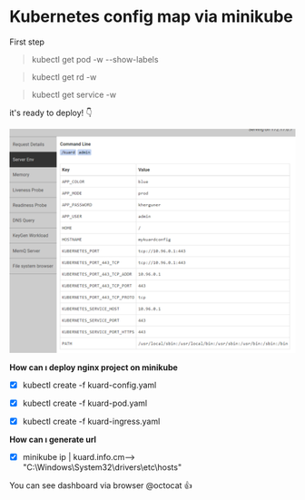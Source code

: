 # Kubernetes config map via minikube

First step

>kubectl get pod -w --show-labels

>kubectl get rd -w

>kubectl get service -w
    
it's ready to deploy! :point_down:

![](images/env.png)

**How can ı deploy nginx project on minikube**
- [x] kubectl create -f kuard-config.yaml

- [x] kubectl create -f kuard-pod.yaml

- [x] kubectl create -f kuard-ingress.yaml


**How can ı generate url**
- [x] minikube ip | kuard.info.cm--> "C:\Windows\System32\drivers\etc\hosts"

You can see dashboard via browser @octocat :+1: